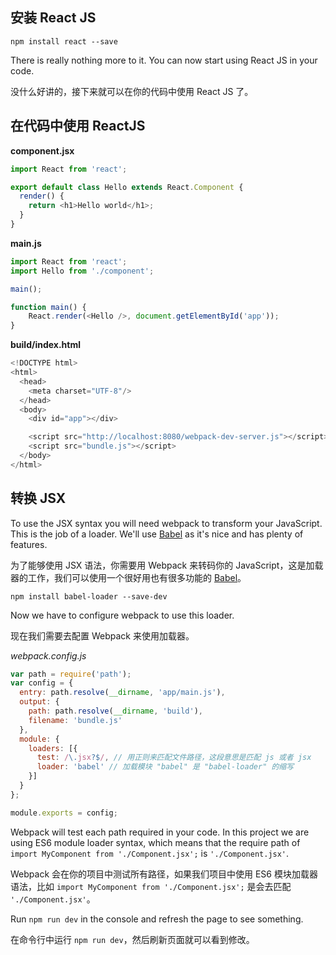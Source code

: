 ## 安装 React JS

`npm install react --save`

There is really nothing more to it. You can now start using React JS in your code.

没什么好讲的，接下来就可以在你的代码中使用 React JS 了。

## 在代码中使用 ReactJS

**component.jsx**

```javascript
import React from 'react';

export default class Hello extends React.Component {
  render() {
    return <h1>Hello world</h1>;
  }
}
```

**main.js**

```javascript
import React from 'react';
import Hello from './component';

main();

function main() {
    React.render(<Hello />, document.getElementById('app'));
}
```

**build/index.html**

```javascript
<!DOCTYPE html>
<html>
  <head>
    <meta charset="UTF-8"/>
  </head>
  <body>
    <div id="app"></div>

    <script src="http://localhost:8080/webpack-dev-server.js"></script>
    <script src="bundle.js"></script>
  </body>
</html>
```

## 转换 JSX

To use the JSX syntax you will need webpack to transform your JavaScript. This is the job of a loader. We'll use [Babel](https://babeljs.io/) as it's nice and has plenty of features.

为了能够使用 JSX 语法，你需要用 Webpack 来转码你的 JavaScript，这是加载器的工作，我们可以使用一个很好用也有很多功能的 [Babel](https://babeljs.io/)。

`npm install babel-loader --save-dev`

Now we have to configure webpack to use this loader.

现在我们需要去配置 Webpack 来使用加载器。

*webpack.config.js*
```javascript
var path = require('path');
var config = {
  entry: path.resolve(__dirname, 'app/main.js'),
  output: {
    path: path.resolve(__dirname, 'build'),
    filename: 'bundle.js'
  },
  module: {
    loaders: [{
      test: /\.jsx?$/, // 用正则来匹配文件路径，这段意思是匹配 js 或者 jsx
      loader: 'babel' // 加载模块 "babel" 是 "babel-loader" 的缩写
    }]
  }
};

module.exports = config;
```

Webpack will test each path required in your code. In this project we are using ES6 module loader syntax, which means that the require path of `import MyComponent from './Component.jsx';` is `'./Component.jsx'`.

Webpack 会在你的项目中测试所有路径，如果我们项目中使用 ES6 模块加载器语法，比如 `import MyComponent from './Component.jsx';` 是会去匹配 `'./Component.jsx'`。

Run `npm run dev` in the console and refresh the page to see something.

在命令行中运行 `npm run dev`，然后刷新页面就可以看到修改。